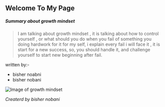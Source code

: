 ## **Welcome To My Page**


##### Summary about growth mindset

> I am talking about growth mindset , it is talking about how to control yourself 
> , or what should you do when you fail of something you doing hardwork for it
> for my self, i explain every fail i will face it , it is start for a new success,
> so, you should handle it, and challenge yourself to start new beginning after fail.

written by:-

- bisher noabni
- bisher nobani



![Image of growth mindset](https://www.screwtheninetofive.com/wp-content/uploads/2020/01/Blog-Jan-9_-Featured.png)



*Createrd by bisher nobani*

